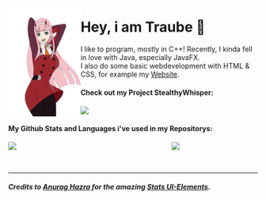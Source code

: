 <p align="center">
    <img src="./assets/ZeroTwoDancing.gif" align="left" width="29%"/>
    <h1>Hey, i am Traube &#128578;</h1>
    I like to program, mostly in C++! Recently, I kinda fell in love with Java, especially JavaFX.<br/>
    I also do some basic webdevelopment with HTML & CSS, for example my <a href="https://www.Traube.xyz">Website</a>.
    <h4>Check out my Project StealthyWhisper:</h4>
    <a href="../../../StealthyWhisperGUI">
        <picture>
            <source
                media="(prefers-color-scheme: dark)"
                srcset="https://github-readme-stats.vercel.app/api/pin/?username=Traube1000101&repo=StealthyWhisperGUI&show_owner=true&theme=github_dark_dimmed"
            />
            <source
                media="(prefers-color-scheme: light), (prefers-color-scheme: no-preference)"
                srcset="https://github-readme-stats.vercel.app/api/pin/?username=Traube1000101&repo=StealthyWhisperGUI&show_owner=true"
            />
            <img align="center" src="https://github-readme-stats.vercel.app/api/pin/?username=Traube1000101&repo=StealthyWhisperGUI&show_owner=true"/>
        </picture>
    </a>
    <br/>
    <h4>My Github Stats and Languages i've used in my Repositorys:</h4>
    <p align="center">
        <picture>
            <source
                media="(prefers-color-scheme: dark)"
                srcset="https://github-readme-stats.vercel.app/api?username=Traube1000101&custom_title=My&nbsp;Stats&hide_rank=true&show_icons=true&theme=github_dark_dimmed"
            />
            <source
                media="(prefers-color-scheme: light), (prefers-color-scheme: no-preference)"
                srcset="https://github-readme-stats.vercel.app/api?username=Traube1000101&hide_rank=true&show_icons=true"
            />
            <img width="34%" align="left" src="https://github-readme-stats.vercel.app/api?username=Traube1000101&hide_rank=true&show_icons=true"/>
        </picture>
        <picture>
            <source
                media="(prefers-color-scheme: dark)"
                srcset="https://github-readme-stats.vercel.app/api/top-langs/?username=Traube1000101&custom_title=Repo&nbsp;Languages&hide_rank=true&theme=github_dark_dimmed"
            />
            <source
                media="(prefers-color-scheme: light), (prefers-color-scheme: no-preference)"
                srcset="https://github-readme-stats.vercel.app/api?username=Traube1000101&hide_rank=true&show_icons=true"
            />
            <img width="34%" align="top" src="https://github-readme-stats.vercel.app/api?username=Traube1000101&hide_rank=true&show_icons=true"/>
        </picture>
    </p>
<br clear="left"/>

---

##### Credits to [Anurag Hazra](https://github.com/anuraghazra) for the amazing [Stats UI-Elements](https://github.com/anuraghazra/github-readme-stats).
